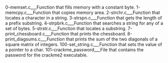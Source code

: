 0-memset.c___Function that fills memory with a constant byte.
1-memcpy.c___Function that copies memory area.
2-strchr.c___Function that locates a character in a string.
3-strspn.c___Function that gets the length of a prefix substring.
4-strpbrk.c___Function that searches a string for any of a set of bytes.
5-strstr.c___Function that locates a substring.
7-print_chessboard.c___Function that prints the chessboard.
8-print_diagsums.c___Function that prints the sum of the two diagonals of a square matrix of integers.
100-set_string.c___Function that sets the value of a pointer to a char.
101-crackme_password___File that contains the password for the crackme2 executable.
